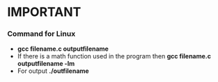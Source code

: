 
# IMPORTANT
### Command for Linux
  * **gcc filename.c outputfilename**
  * If there is a math function used in the program then
    **gcc filename.c outputfilename -lm**
  * For output 
    **./outfilename**
